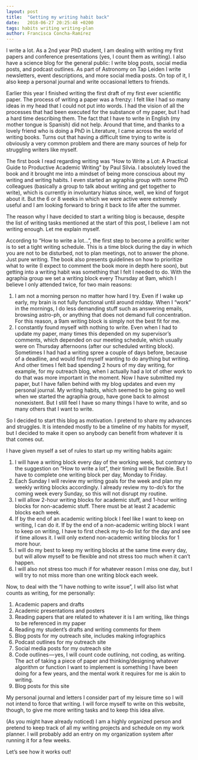 ```yaml
---
layout: post
title:  "Getting my writing habit back"
date:   2018-06-27 20:25:48 +0200
tags: habits writing writing-plan
author: Francisca Concha-Ramírez
---
```


I write a lot. As a 2nd year PhD student, I am dealing with writing my first papers and conference presentations (yes, I count them as writing). I also have a science blog for the general public: I write blog posts, social media posts, and podcast outlines. As part of Astronomy on Tap Leiden I write newsletters, event descriptions, and more social media posts. On top of it, I also keep a personal journal and write occasional letters to friends.

Earlier this year I finished writing the first draft of my first ever scientific paper. The process of writing a paper was a frenzy: I felt like I had so many ideas in my head that I could not put into words. I had the vision of all the processes that had been executed for the substance of my paper, but I had a hard time describing them. The fact that I have to write in English (my mother tongue is Spanish) did not help. Around that time, and thanks to a lovely friend who is doing a PhD in Literature, I came across the world of writing books. Turns out that having a difficult time trying to write is obviously a very common problem and there are many sources of help for struggling writers like myself.

The first book I read regarding writing was “How to Write a Lot: A Practical Guide to Productive Academic Writing” by Paul Silvia. I absolutely loved the book and it brought me into a mindset of being more conscious about my writing and writing habits. I even started an agraphia group with some PhD colleagues (basically a group to talk about writing and get together to write), which is currently in involuntary hiatus since, well, we kind of forgot about it. But the 6 or 8 weeks in which we were active were extremely useful and I am looking forward to bring it back to life after the summer.

The reason why I have decided to start a writing blog is because, despite the list of writing tasks mentioned at the start of this post, I believe I am not writing enough. Let me explain myself.

According to “How to write a lot…”, the first step to become a prolific writer is to set a tight writing schedule. This is a time block during the day in which you are not to be disturbed, not to plan meetings, not to answer the phone. Just pure writing. The book also presents guidelines on how to prioritize what to write (I expect to comment the book more in depth here soon), but getting into a writing habit was something that I felt I needed to do. With the agraphia group we set a writing block every Thursday at 9am, which I believe I only attended twice, for two main reasons:

1. I am not a morning person no matter how hard I try. Even if I wake up early, my brain is not fully functional until around midday. When I “work” in the mornings, I do less demanding stuff such as answering emails, browsing astro-ph, or anything that does not demand full concentration. For this reason, a 9am writing block is simply not the best fit for me.
2. I constantly found myself with nothing to write. Even when I had to update my paper, many times this depended on my supervisor’s comments, which depended on our meeting schedule, which usually were on Thursday afternoons (after our scheduled writing block). Sometimes I had had a writing spree a couple of days before, because of a deadline, and would find myself wanting to do anything but writing. And other times I felt bad spending 2 hours of my day writing, for example, for my outreach blog, when I actually had a lot of other work to do that was more important in the moment.
Now I have submitted my paper, but I have fallen behind with my blog updates and even my personal journal. My writing habits, which seemed to be going so well when we started the agraphia group, have gone back to almost nonexistent. But I still feel I have so many things I have to write, and so many others that I want to write.

So I decided to start this blog as motivation. I pretend to share my advances and struggles. It is intended mostly to be a timeline of my habits for myself, but I decided to make it open so anybody can benefit from whatever it is that comes out.

I have given myself a set of rules to start up my writing habits again:

1. I will have a writing block every day of the working week, but contrary to the suggestion on “How to write a lot”, their timing will be flexible. But I have to complete one writing block per day, Monday to Friday.
2. Each Sunday I will review my writing goals for the week and plan my weekly writing blocks accordingly. I already review my to-do’s for the coming week every Sunday, so this will not disrupt my routine.
3. I will allow 2-hour writing blocks for academic stuff, and 1-hour writing blocks for non-academic stuff. There must be at least 2 academic blocks each week.
4. If by the end of an academic writing block I feel like I want to keep on writing, I can do it. If by the end of a non-academic writing block I want to keep on writing, I have to first check my to-do list for the day and see if time allows it. I will only extend non-academic writing blocks for 1 more hour.
5. I will do my best to keep my writing blocks at the same time every day, but will allow myself to be flexible and not stress too much when it can’t happen.
6. I will also not stress too much if for whatever reason I miss one day, but I will try to not miss more than one writing block each week.

Now, to deal with the “I have nothing to write issue”, I will also list what counts as writing, for me personally:

1. Academic papers and drafts
2. Academic presentations and posters
3. Reading papers that are related to whatever it is I am writing, like things to be referenced in my paper
4. Reading my student’s drafts and writing comments for them
5. Blog posts for my outreach site, includes making infographics
6. Podcast outlines for my outreach site
7. Social media posts for my outreach site
8. Code outlines — yes, I will count code outlining, not coding, as writing. The act of taking a piece of paper and thinking/designing whatever algorithm or function I want to implement is something I have been doing for a few years, and the mental work it requires for me is akin to writing.
9. Blog posts for this site

My personal journal and letters I consider part of my leisure time so I will not intend to force that writing. I will force myself to write on this website, though, to give me more writing tasks and to keep this idea alive.

(As you might have already noticed) I am a highly organized person and pretend to keep track of all my writing projects and schedule on my work planner. I will probably add an entry on my organization system after running it for a few weeks.

Let’s see how it works out!
